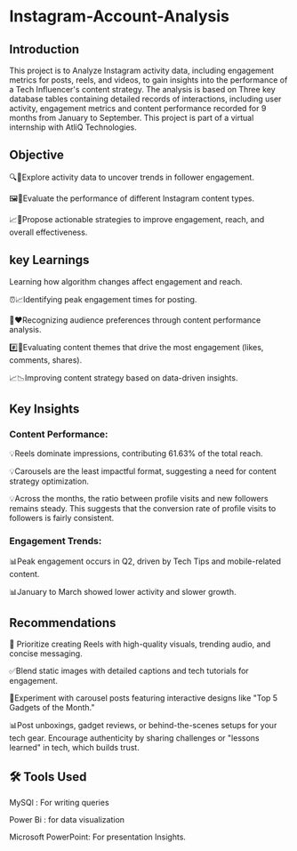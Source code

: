 # Instagram-Account-Analysis
## Introduction

This project is to Analyze Instagram activity data, including engagement metrics for posts, reels, and videos, to gain insights into the performance of a Tech Influencer's content strategy.
The analysis is based on Three key database tables containing detailed records of interactions, including user activity, engagement metrics and content performance recorded for 9 months from January to September.
This project is part of a virtual internship with AtliQ Technologies.
## Objective

🔍👥Explore activity data to uncover trends in follower engagement.

🖼️🎥Evaluate the performance of different Instagram content types.

📈🚀Propose actionable strategies to improve engagement, reach, and overall effectiveness.

## key Learnings

Learning how algorithm changes affect engagement and reach.

⏰📈Identifying peak engagement times for posting.

💬❤️Recognizing audience preferences through content performance analysis.

#️⃣📝Evaluating content themes that drive the most engagement (likes, comments, shares).

📈📉Improving content strategy based on data-driven insights.

## Key Insights
### Content Performance:
💡Reels dominate impressions, contributing 61.63% of the total reach.

💡Carousels are the least impactful format, suggesting a need for content strategy optimization.

💡Across the months, the ratio between profile visits and new followers remains steady. This suggests that the conversion rate of profile visits to followers is fairly consistent.


### Engagement Trends:
 📊Peak engagement occurs in Q2, driven by Tech Tips and mobile-related content.

 📊January to March showed lower activity and slower growth.

## Recommendations

🎯 Prioritize creating Reels with high-quality visuals, trending audio, and concise messaging.

✅Blend static images with detailed captions and tech tutorials for engagement.

🔧Experiment with carousel posts featuring interactive designs like "Top 5 Gadgets of the Month."

📊Post unboxings, gadget reviews, or behind-the-scenes setups for your tech gear. Encourage authenticity by sharing challenges or "lessons learned" in tech, which builds trust.


## 🛠️ Tools Used
MySQl : For writing queries

Power Bi : for data visualization

Microsoft PowerPoint: For presentation Insights.

